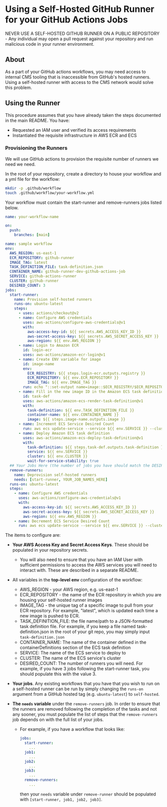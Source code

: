 # Using a Self-Hosted GitHub Runner for your GitHub Actions Jobs

NEVER USE A SELF-HOSTED GITHUB RUNNER ON A PUBLIC REPOSITORY - Any individual may open a pull request against your repository and run malicious code in your runner environment.

## About

As a part of your GitHub actions workflows, you may need access to internal CMS tooling that is inaccessible from GitHub's hosted runners. Using a self-hosted runner with access to the CMS network would solve this problem.

## Using the Runner

This procedure assumes that you have already taken the steps documented in the main README. You have:

- Requested an IAM user and verified its access requirements
- Instantiated the requisite infrastructure in AWS ECR and ECS

### Provisioning the Runners

We will use GitHub actions to provision the requisite number of runners we need we need.

In the root of your repository, create a directory to house your workflow and a yml file for the workflow:

```sh
mkdir -p .github/workflow
touch .github/workflow/your-workflow.yml
```

Your workflow must contain the start-runner and remove-runners jobs listed below.

```yaml
name: your-workflow-name

on:
  push:
    branches: [main]

name: sample workflow
env:
  AWS_REGION: us-east-1
  ECR_REPOSITORY: github-runner
  IMAGE_TAG: latest
  TASK_DEFINITION_FILE: task-definition.json
  CONTAINER_NAME: github-runner-dev-github-actions-job
  SERVICE: github-actions-runner
  CLUSTER: github-runner
  DESIRED_COUNT: 3
jobs:
  start-runner:
    name: Provision self-hosted runners
    runs-on: ubuntu-latest
    steps:
      - uses: actions/checkout@v2
      - name: Configure AWS credentials
        uses: aws-actions/configure-aws-credentials@v1
        with:
          aws-access-key-id: ${{ secrets.AWS_ACCESS_KEY_ID }}
          aws-secret-access-key: ${{ secrets.AWS_SECRET_ACCESS_KEY }}
          aws-region: ${{ env.AWS_REGION }}
      - name: Login to Amazon ECR
        id: login-ecr
        uses: aws-actions/amazon-ecr-login@v1
      - name: Create ENV variable for image
        id: image-name
        env:
          ECR_REGISTRY: ${{ steps.login-ecr.outputs.registry }}
          ECR_REPOSITORY: ${{ env.ECR_REPOSITORY }}
          IMAGE_TAG: ${{ env.IMAGE_TAG }}
        run: echo "::set-output name=image::$ECR_REGISTRY/$ECR_REPOSITORY:$IMAGE_TAG"
      - name: Fill in the new image ID in the Amazon ECS task definition
        id: task-def
        uses: aws-actions/amazon-ecs-render-task-definition@v1
        with:
          task-definition: ${{ env.TASK_DEFINITION_FILE }}
          container-name: ${{ env.CONTAINER_NAME }}
          image: ${{ steps.image-name.outputs.image }}
      - name: Increment ECS Service Desired Count
        run: aws ecs update-service --service ${{ env.SERVICE }} --cluster ${{ env.CLUSTER }} --desired-count ${{ env.DESIRED_COUNT }}
      - name: Deploy Amazon ECS task definition
        uses: aws-actions/amazon-ecs-deploy-task-definition@v1
        with:
          task-definition: ${{ steps.task-def.outputs.task-definition }}
          service: ${{ env.SERVICE }}
          cluster: ${{ env.CLUSTER }}
          wait-for-service-stability: true
  ## Your Jobs Here (the number of jobs you have should match the DESIRED_COUNT variable)
  remove-runners:
    name: Deprovision self-hosted runners
    needs: [start-runner, YOUR_JOB_NAMES_HERE]
  runs-on: ubuntu-latest
  steps:
    - name: Configure AWS credentials
      uses: aws-actions/configure-aws-credentials@v1
      with:
        aws-access-key-id: ${{ secrets.AWS_ACCESS_KEY_ID }}
        aws-secret-access-key: ${{ secrets.AWS_SECRET_ACCESS_KEY }}
        aws-region: ${{ env.AWS_REGION }}
    - name: Decrement ECS Service Desired Count
      run: aws ecs update-service --service ${{ env.SERVICE }} --cluster ${{ env.CLUSTER }} --desired-count 0
```

The items to configure are:

- **Your AWS Access Key and Secret Access Keys**. These should be populated in your repository secrets.
  - You will also need to ensure that you have an IAM User with sufficient permissions to access the AWS services you will need to interact with. These are described in a separate README.

- All variables in the **top-level env** configuration of the workflow:

  - AWS_REGION - your AWS region, e.g. us-east-1
  - ECR_REPOSITORY - the name of the ECR repository in which you are housing your self-hosted runner images
  - IMAGE_TAG - the unique tag of a specific image to pull from your ECR repository. For example, "latest", which is updated each time a new image is pushed to ECR.
  - TASK_DEFINITION_FILE: the file name/path to a JSON-formatted task definition file. For example, if you keep a file named task-definition.json in the root of your git repo, you may simply input `task-definition.json`
  - CONTAINER_NAME: The name of the container defined in the containerDefinitions section of the ECS task definition
  - SERVICE: The name of the ECS service to deploy to
  - CLUSTER: The name of the ECS service's cluster
  - DESIRED_COUNT: The number of runners you will need. For example, if you have 3 jobs following the start-runner task, you should populate this with the value 3.

- **Your jobs**. Any existing workflows that you have that you wish to run on a self-hosted runner can be run by simply changing the `runs-on` argument from a GitHub hosted tag (e.g. `ubuntu-latest`) to `self-hosted`.
- **The `needs` variable** under the `remove-runners` job. In order to ensure that the runners are removed following the completion of the tasks and not any sooner, you must populate the list of steps that the `remove-runners` job depends on with the full list of your jobs.

  - For example, if you have a workflow that looks like:

    ```yaml
    jobs:
      start-runner:
        ...
      job1:
        ...
      job2:
        ...
      job3:
        ...
      remove-runners:
        ...
    ```

    then your `needs` variable under `remove-runner` should be populated with `[start-runner, job1, job2, job3]`.